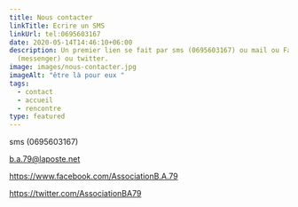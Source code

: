 ```yaml
---
title: Nous contacter
linkTitle: Ecrire un SMS
linkUrl: tel:0695603167
date: 2020-05-14T14:46:10+06:00
description: Un premier lien se fait par sms (0695603167) ou mail ou Facebook
  (messenger) ou twitter.
image: images/nous-contacter.jpg
imageAlt: "être là pour eux "
tags:
  - contact
  - accueil
  - rencontre
type: featured
---
```

sms (0695603167)

b.a.79@laposte.net

https://www.facebook.com/AssociationB.A.79

<https://twitter.com/AssociationBA79>